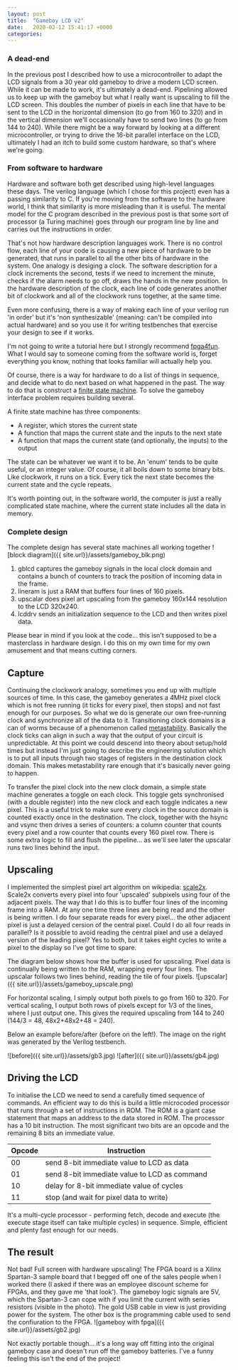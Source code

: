 ```yaml
---
layout: post
title:  "Gameboy LCD v2"
date:   2020-02-12 15:41:17 +0000
categories: 
---
```


### A dead-end
In the previous post I described how to use a microcontroller to adapt the LCD signals from a 30 year old gameboy to drive a modern LCD screen. While it can be made to work, it's ultimately a dead-end. Pipelining allowed us to keep up with the gameboy but what I really want is upscaling to fill the LCD screen.  This doubles the number of pixels in each line that have to be sent to the LCD in the horizontal dimension (to go from 160 to 320) and in the vertical dimension we'll occasionally have to send two lines (to go from 144 to 240). While there might be a way forward by looking at a different microcontroller, or trying to drive the 16-bit parallel interface on the LCD, ultimately I had an itch to build some custom hardware, so that's where we're going.

### From software to hardware

Hardware and software both get described using high-level languages these days. The verilog language (which I chose for this project) even has a passing similarity to C. If you're moving from the software to the hardware world, I think that similarity is more misleading than it is useful. The mental model for the C program described in the previous post is that some sort of processor (a Turing machine) goes through our program line by line and carries out the instructions in order.

That's not how hardware description languages work. There is no control flow, each line of your code is causing a new piece of hardware to be generated, that runs in parallel to all the other bits of hardware in the system. One analogy is desiging a clock. The software description for a clock increments the second, tests if we need to increment the minute, checks if the alarm needs to go off, draws the hands in the new position.  In the hardware description of the clock, each line of code generates another bit of clockwork and all of the clockwork runs together, at the same time.

Even more confusing, there is a way of making each line of your verilog run 'in order' but it's 'non synthesizable' (meaning: can't be compiled into actual hardware) and so you use it for writing testbenches that exercise your design to see if it works.

I'm not going to write a tutorial here but I strongly recommend [fpga4fun][fpga4fun]. What I would say to someone coming from the software world is, forget everything you know, nothing that looks familiar will actually help you.

Of course, there is a way for hardware to do a list of things in sequence, and decide what to do next based on what happened in the past. The way to do that is construct a [finite state machine][fsm]. To solve the gameboy interface problem requires building several.

A finite state machine has three components:

* A register, which stores the current state
* A function that maps the current state and the inputs to the next state
* A function that maps the current state (and optionally, the inputs) to the output

The state can be whatever we want it to be.  An 'enum' tends to be quite useful, or an integer value.  Of course, it all boils down to some binary bits.
Like clockwork, it runs on a tick. Every tick the next state becomes the current state and the cycle repeats.

It's worth pointing out, in the software world, the computer is just a really complicated state machine, where the current state includes all the data in memory.

### Complete design

The complete design has several state machines all working together
![block diagram]({{ site.url}}/assets/gameboy_blk.png)

1. gblcd captures the gameboy signals in the local clock domain and contains a bunch of counters to track the position of incoming data in the frame.
2. lineram is just a RAM that buffers four lines of 160 pixels.
3. upscalar does pixel art upscaling from the gameboy 160x144 resolution to the LCD 320x240.
4. lcddrv sends an initialization sequence to the LCD and then writes pixel data.

Please bear in mind if you look at the code... this isn't supposed to be a masterclass in hardware design. I do this on my own time for my own amusement and that means cutting corners.

## Capture

Continuing the clockwork analogy, sometimes you end up with multiple sources of time. In this case, the gameboy generates a 4MHz pixel clock which is not free running (it ticks for every pixel, then stops) and not fast enough for our purposes. So what we do is generate our own free-running clock and synchronize all of the data to it. Transitioning clock domains is a can of worms because of a phenomenon called [metastability][meta]. Basically the clock ticks can align in such a way that the output of your circuit is unpredictable. At this point we could descend into theory about setup/hold times but instead I'm just going to describe the engineering solution which is to put all inputs through two stages of registers in the destination clock domain.  This makes metastability rare enough that it's basically never going to happen.

To transfer the pixel clock into the new clock domain, a simple state machine generates a toggle on each clock. This toggle gets synchronised (with a double register) into the new clock and each toggle indicates a new pixel. This is a useful trick to make sure every clock in the source domain is counted exactly once in the destination. The clock, together with the hsync and vsync then drives a series of counters: a column counter that counts every pixel and a row counter that counts every 160 pixel row. There is some extra logic to fill and flush the pipeline... as we'll see later the upscalar runs two lines behind the input.

## Upscaling

I implemented the simplest pixel art algorithm on wikipedia: [scale2x][pixelart]. Scale2x converts every pixel into four 'upscaled' subpixels using four of the adjacent pixels. The way that I do this is to buffer four lines of the incoming frame into a RAM.  At any one time three lines are being read and the other is being written.  I do four separate reads for every pixel... the other adjacent pixel is just a delayed cersion of the central pixel. Could I do all four reads in parallel?  Is it possible to avoid reading the central pixel and use a delayed version of the leading pixel?  Yes to both, but it takes eight cycles to write a pixel to the display so I've got time to spare.

The diagram below shows how the buffer is used for upscaling. Pixel data is continually being written to the RAM, wrapping every four lines.  The upscalar follows two lines behind, reading the tile of four pixels.
![upscalar]({{ site.url}}/assets/gameboy_upscale.png)

For horizontal scaling, I simply output both pixels to go from 160 to 320. For vertical scaling, I output both rows of pixels except for 1/3 of the lines, where I just output one. This gives the required upscaling from 144 to 240 (144/3 = 48, 48x2+48x2+48 = 240).

Below an example before/after (before on the left!).  The image on the right was generated by the Verilog testbench.

![before]({{ site.url}}/assets/gb3.jpg)
![after]({{ site.url}}/assets/gb4.jpg)

## Driving the LCD

To initialise the LCD we need to send a carefully timed sequence of commands. An efficient way to do this is build a little microcoded processor that runs through a set of instructions in ROM. The ROM is a giant case statement that maps an address to the data stored in ROM.  The processor has a 10 bit instruction.  The most significant two bits are an opcode and the remaining 8 bits an immediate value.

| Opcode | Instruction |
|--------|-------------|
| 00 | send 8-bit immediate value to LCD as data |
| 01 | send 8-bit immediate value to LCD as command |
| 10 | delay for 8-bit immediate value of cycles |
| 11 | stop (and wait for pixel data to write) |

It's a multi-cycle processor - performing fetch, decode and execute (the execute stage itself can take multiple cycles) in sequence. Simple, efficient and plenty fast enough for our needs.

## The result

Not bad! Full screen with hardware upscaling! The FPGA board is a Xilinx Spartan-3 sample board that I begged off one of the sales people when I worked there (I asked if there was an employee discount scheme for FPGAs, and they gave me 'that look'). The gameboy logic signals are 5V, which the Spartan-3 can cope with if you limit the current with series resistors (visible in the photo). The gold USB cable in view is just providing power for the system. The other box is the programming cable used to send the confiuration to the FPGA.
![gameboy with fpga]({{ site.url}}/assets/gb2.jpg)

Not exactly portable though... it's a long way off fitting into the original gameboy case and doesn't run off the gameboy batteries. I've a funny feeling this isn't the end of the project!


[fpga4fun]: https://www.fpga4fun.com/
[fsm]: https://en.wikipedia.org/wiki/Finite-state_machine
[pixelart]: https://en.wikipedia.org/wiki/Pixel-art_scaling_algorithms
[meta]:https://en.wikipedia.org/wiki/Metastability_(electronics)
